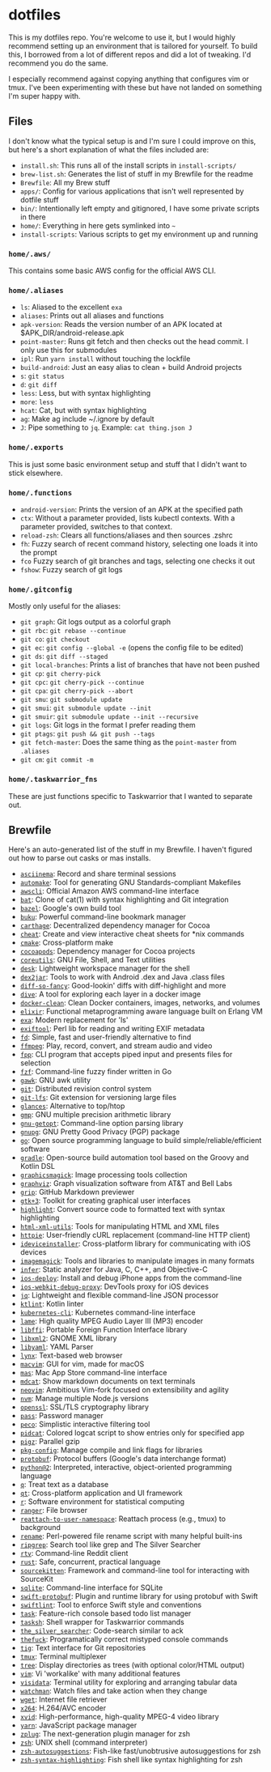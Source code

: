 # dotfiles

This is my dotfiles repo. You're welcome to use it, but I would highly recommend setting up an environment that is tailored for yourself. To build this, I borrowed from a lot of different repos and did a lot of tweaking. I'd recommend you do the same.

I especially recommend against copying anything that configures vim or tmux. I've been experimenting with these but have not landed on something I'm super happy with.

## Files

I don't know what the typical setup is and I'm sure I could improve on this, but here's a short explanation of what the files included are:

- `install.sh`: This runs all of the install scripts in `install-scripts/`
- `brew-list.sh`: Generates the list of stuff in my Brewfile for the readme
- `Brewfile`: All my Brew stuff
- `apps/`: Config for various applications that isn't well represented by dotfile stuff
- `bin/`: Intentionally left empty and gitignored, I have some private scripts in there
- `home/`: Everything in here gets symlinked into `~`
- `install-scripts`: Various scripts to get my environment up and running

### `home/.aws/`
This contains some basic AWS config for the official AWS CLI.

### `home/.aliases`
- `ls`: Aliased to the excellent `exa`
- `aliases`: Prints out all aliases and functions
- `apk-version`: Reads the version number of an APK located at $APK_DIR/android-release.apk
- `point-master`: Runs git fetch and then checks out the head commit. I only use this for submodules
- `ipl`: Run `yarn install` without touching the lockfile
- `build-android`: Just an easy alias to clean + build Android projects
- `s`: `git status`
- `d`: `git diff`
- `less`: Less, but with syntax highlighting
- `more`: `less`
- `hcat`: Cat, but with syntax highlighting
- `ag`: Make ag include ~/.ignore by default
- `J`: Pipe something to `jq`. Example: `cat thing.json J`

### `home/.exports`
This is just some basic environment setup and stuff that I didn't want to stick elsewhere.

### `home/.functions`
- `android-version`: Prints the version of an APK at the specified path
- `ctx`: Without a parameter provided, lists kubectl contexts. With a parameter provided, switches to that context.
- `reload-zsh`: Clears all functions/aliases and then sources .zshrc
- `fh`: Fuzzy search of recent command history, selecting one loads it into the prompt
- `fco` Fuzzy search of git branches and tags, selecting one checks it out
- `fshow`: Fuzzy search of git logs

### `home/.gitconfig`
Mostly only useful for the aliases:

- `git graph`: Git logs output as a colorful graph
- `git rbc`: `git rebase --continue`
- `git co`: `git checkout`
- `git ec`: `git config --global -e` (opens the config file to be edited)
- `git ds`: `git diff --staged`
- `git local-branches`: Prints a list of branches that have not been pushed
- `git cp`: `git cherry-pick`
- `git cpc`: `git cherry-pick --continue`
- `git cpa`: `git cherry-pick --abort`
- `git smu`: `git submodule update`
- `git smui`: `git submodule update --init`
- `git smuir`: `git submodule update --init --recursive`
- `git logs`: Git logs in the format I prefer reading them
- `git ptags`: `git push && git push --tags`
- `git fetch-master`: Does the same thing as the `point-master` from `.aliases`
- `git cm`: `git commit -m`

### `home/.taskwarrior_fns`
These are just functions specific to Taskwarrior that I wanted to separate out.

## Brewfile
Here's an auto-generated list of the stuff in my Brewfile. I haven't figured out how to parse out casks or mas installs.

- [`asciinema`](https://asciinema.org): Record and share terminal sessions
- [`automake`](https://www.gnu.org/software/automake/): Tool for generating GNU Standards-compliant Makefiles
- [`awscli`](https://aws.amazon.com/cli/): Official Amazon AWS command-line interface
- [`bat`](https://github.com/sharkdp/bat): Clone of cat(1) with syntax highlighting and Git integration
- [`bazel`](https://bazel.build/): Google's own build tool
- [`buku`](https://github.com/jarun/Buku): Powerful command-line bookmark manager
- [`carthage`](https://github.com/Carthage/Carthage): Decentralized dependency manager for Cocoa
- [`cheat`](https://github.com/chrisallenlane/cheat): Create and view interactive cheat sheets for *nix commands
- [`cmake`](https://www.cmake.org/): Cross-platform make
- [`cocoapods`](https://cocoapods.org/): Dependency manager for Cocoa projects
- [`coreutils`](https://www.gnu.org/software/coreutils): GNU File, Shell, and Text utilities
- [`desk`](https://github.com/jamesob/desk): Lightweight workspace manager for the shell
- [`dex2jar`](https://github.com/pxb1988/dex2jar): Tools to work with Android .dex and Java .class files
- [`diff-so-fancy`](https://github.com/so-fancy/diff-so-fancy): Good-lookin' diffs with diff-highlight and more
- [`dive`](https://github.com/wagoodman/dive): A tool for exploring each layer in a docker image
- [`docker-clean`](https://github.com/ZZROTDesign/docker-clean): Clean Docker containers, images, networks, and volumes
- [`elixir`](https://elixir-lang.org/): Functional metaprogramming aware language built on Erlang VM
- [`exa`](https://the.exa.website): Modern replacement for 'ls'
- [`exiftool`](https://www.sno.phy.queensu.ca/~phil/exiftool/index.html): Perl lib for reading and writing EXIF metadata
- [`fd`](https://github.com/sharkdp/fd): Simple, fast and user-friendly alternative to find
- [`ffmpeg`](https://ffmpeg.org/): Play, record, convert, and stream audio and video
- [`fpp`](https://facebook.github.io/PathPicker/): CLI program that accepts piped input and presents files for selection
- [`fzf`](https://github.com/junegunn/fzf): Command-line fuzzy finder written in Go
- [`gawk`](https://www.gnu.org/software/gawk/): GNU awk utility
- [`git`](https://git-scm.com): Distributed revision control system
- [`git-lfs`](https://github.com/git-lfs/git-lfs): Git extension for versioning large files
- [`glances`](https://nicolargo.github.io/glances/): Alternative to top/htop
- [`gmp`](https://gmplib.org/): GNU multiple precision arithmetic library
- [`gnu-getopt`](http://frodo.looijaard.name/project/getopt): Command-line option parsing library
- [`gnupg`](https://gnupg.org/): GNU Pretty Good Privacy (PGP) package
- [`go`](https://golang.org): Open source programming language to build simple/reliable/efficient software
- [`gradle`](https://www.gradle.org/): Open-source build automation tool based on the Groovy and Kotlin DSL
- [`graphicsmagick`](http://www.graphicsmagick.org/): Image processing tools collection
- [`graphviz`](https://www.graphviz.org/): Graph visualization software from AT&T and Bell Labs
- [`grip`](https://github.com/joeyespo/grip): GitHub Markdown previewer
- [`gtk+3`](https://gtk.org/): Toolkit for creating graphical user interfaces
- [`highlight`](http://www.andre-simon.de/doku/highlight/en/highlight.php): Convert source code to formatted text with syntax highlighting
- [`html-xml-utils`](https://www.w3.org/Tools/HTML-XML-utils/): Tools for manipulating HTML and XML files
- [`httpie`](https://httpie.org/): User-friendly cURL replacement (command-line HTTP client)
- [`ideviceinstaller`](https://www.libimobiledevice.org/): Cross-platform library for communicating with iOS devices
- [`imagemagick`](https://www.imagemagick.org/): Tools and libraries to manipulate images in many formats
- [`infer`](https://fbinfer.com/): Static analyzer for Java, C, C++, and Objective-C
- [`ios-deploy`](https://github.com/phonegap/ios-deploy): Install and debug iPhone apps from the command-line
- [`ios-webkit-debug-proxy`](https://github.com/google/ios-webkit-debug-proxy): DevTools proxy for iOS devices
- [`jq`](https://stedolan.github.io/jq/): Lightweight and flexible command-line JSON processor
- [`ktlint`](https://github.com/shyiko/ktlint): Kotlin linter
- [`kubernetes-cli`](https://kubernetes.io/): Kubernetes command-line interface
- [`lame`](https://lame.sourceforge.io/): High quality MPEG Audio Layer III (MP3) encoder
- [`libffi`](https://sourceware.org/libffi/): Portable Foreign Function Interface library
- [`libxml2`](http://xmlsoft.org/): GNOME XML library
- [`libyaml`](https://github.com/yaml/libyaml): YAML Parser
- [`lynx`](https://invisible-island.net/lynx/): Text-based web browser
- [`macvim`](https://github.com/macvim-dev/macvim): GUI for vim, made for macOS
- [`mas`](https://github.com/mas-cli/mas): Mac App Store command-line interface
- [`mdcat`](https://github.com/lunaryorn/mdcat): Show markdown documents on text terminals
- [`neovim`](https://neovim.io/): Ambitious Vim-fork focused on extensibility and agility
- [`nvm`](https://github.com/creationix/nvm): Manage multiple Node.js versions
- [`openssl`](https://openssl.org/): SSL/TLS cryptography library
- [`pass`](https://www.passwordstore.org/): Password manager
- [`peco`](https://github.com/peco/peco): Simplistic interactive filtering tool
- [`pidcat`](https://github.com/JakeWharton/pidcat): Colored logcat script to show entries only for specified app
- [`pigz`](https://zlib.net/pigz/): Parallel gzip
- [`pkg-config`](https://freedesktop.org/wiki/Software/pkg-config/): Manage compile and link flags for libraries
- [`protobuf`](https://github.com/protocolbuffers/protobuf/): Protocol buffers (Google's data interchange format)
- [`python@2`](https://www.python.org/): Interpreted, interactive, object-oriented programming language
- [`q`](https://github.com/harelba/q): Treat text as a database
- [`qt`](https://www.qt.io/): Cross-platform application and UI framework
- [`r`](https://www.r-project.org/): Software environment for statistical computing
- [`ranger`](https://ranger.github.io): File browser
- [`reattach-to-user-namespace`](https://github.com/ChrisJohnsen/tmux-MacOSX-pasteboard): Reattach process (e.g., tmux) to background
- [`rename`](http://plasmasturm.org/code/rename): Perl-powered file rename script with many helpful built-ins
- [`ripgrep`](https://github.com/BurntSushi/ripgrep): Search tool like grep and The Silver Searcher
- [`rtv`](https://github.com/michael-lazar/rtv): Command-line Reddit client
- [`rust`](https://www.rust-lang.org/): Safe, concurrent, practical language
- [`sourcekitten`](https://github.com/jpsim/SourceKitten): Framework and command-line tool for interacting with SourceKit
- [`sqlite`](https://sqlite.org/): Command-line interface for SQLite
- [`swift-protobuf`](https://github.com/apple/swift-protobuf): Plugin and runtime library for using protobuf with Swift
- [`swiftlint`](https://github.com/realm/SwiftLint): Tool to enforce Swift style and conventions
- [`task`](https://taskwarrior.org/): Feature-rich console based todo list manager
- [`tasksh`](https://tasktools.org/projects/tasksh.html): Shell wrapper for Taskwarrior commands
- [`the_silver_searcher`](https://github.com/ggreer/the_silver_searcher): Code-search similar to ack
- [`thefuck`](https://github.com/nvbn/thefuck): Programatically correct mistyped console commands
- [`tig`](https://jonas.github.io/tig/): Text interface for Git repositories
- [`tmux`](https://tmux.github.io/): Terminal multiplexer
- [`tree`](http://mama.indstate.edu/users/ice/tree/): Display directories as trees (with optional color/HTML output)
- [`vim`](https://www.vim.org/): Vi 'workalike' with many additional features
- [`visidata`](https://visidata.org/): Terminal utility for exploring and arranging tabular data
- [`watchman`](https://github.com/facebook/watchman): Watch files and take action when they change
- [`wget`](https://www.gnu.org/software/wget/): Internet file retriever
- [`x264`](https://www.videolan.org/developers/x264.html): H.264/AVC encoder
- [`xvid`](https://labs.xvid.com/): High-performance, high-quality MPEG-4 video library
- [`yarn`](https://yarnpkg.com/): JavaScript package manager
- [`zplug`](https://zplug.sh/): The next-generation plugin manager for zsh
- [`zsh`](https://www.zsh.org/): UNIX shell (command interpreter)
- [`zsh-autosuggestions`](https://github.com/zsh-users/zsh-autosuggestions): Fish-like fast/unobtrusive autosuggestions for zsh
- [`zsh-syntax-highlighting`](https://github.com/zsh-users/zsh-syntax-highlighting): Fish shell like syntax highlighting for zsh

